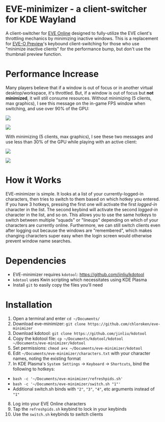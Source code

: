 # EVE-minimizer - a client-switcher for KDE Wayland

A client-switcher for [EVE Online](https://www.eveonline.com/) designed to fully-utilize the EVE client's throttling mechanics by minimizing inactive windows. This is a replacement for [EVE-O Preview](https://github.com/Proopai/eve-o-preview)'s keybound client-switching for those who use "minimize inactive clients" for the performance bump, but don't use the thumbnail preview function.

# Performance Increase

Many players believe that if a window is out of focus or in another virtual desktop/workspace, it's throttled. But, if a window is out of focus but **not minimized**, it will still consume resources. Without minimizing (5 clients, max graphics), I see this message on the in-game FPS window when switching, and use over 90% of the GPU:

![](https://i.imgur.com/DNjdWlJ.png)

![](https://i.imgur.com/WT68EQP.png) 

With minimizing (5 clients, max graphics), I see these two messages and use less than 30% of the GPU while playing with an active client:

![](https://i.imgur.com/RL25rqR.png)

![](https://i.imgur.com/NxriGDH.png)

# How it Works

EVE-minimizer is simple. It looks at a list of your currently-logged-in characters, then tries to switch to them based on which hotkey you entered. If you have 3 hotkeys, pressing the first one will activate the first *logged-in* character in the list. The second keybind will activate the second *logged-in* character in the list, and so on. This allows you to use the same hotkeys to switch between multiple "squads" or "lineups" depending on which of your characters are currently online. Furthermore, we can still switch clients even after logging out because the windows are "remembered", which makes changing characters super easy when the login screen would otherwise prevent window name searches.

# Dependencies

- EVE-minimizer requires `kdotool`: https://github.com/jinliu/kdotool
- `kdotool` uses Kwin scripting which necessitates using KDE Plasma
- Install `git` to easily copy the files you'll need

# Installation

1) Open a terminal and enter `cd ~/Documents/`
2) Download eve-minimizer: `git clone https://github.com/chloroken/eve-minimizer`
3) Download kdotool: `git clone https://github.com/jinliu/kdotool`
4) Copy the kdotool file: `cp ~/Documents/kdotool/kdotool ~/Documents/eve-minimizer/kdotool`
5) Set permissions: `chmod a+x ~/Documents/eve-minimizer/kdotool`
6) Edit `~/Documents/eve-minimizer/characters.txt` with your character names, noting the existing format
7) In KDE Plasma's `System Settings` -> `Keyboard` -> `Shortcuts`, bind the following to hotkeys:
  - `bash -c '~/Documents/eve-minimizer/refreshpids.sh'`
  - `bash -c '~/Documents/eve-minimizer/switch.sh "1"'`
  - Additional switch.sh binds with `"2"`, `"3"`, `"4"`, etc arguments instead of `"1"`
8) Log into your EVE Online characters
9) Tap the `refreshpids.sh` keybind to lock in your keybinds
10) Use the `switch.sh` keybinds to switch clients
